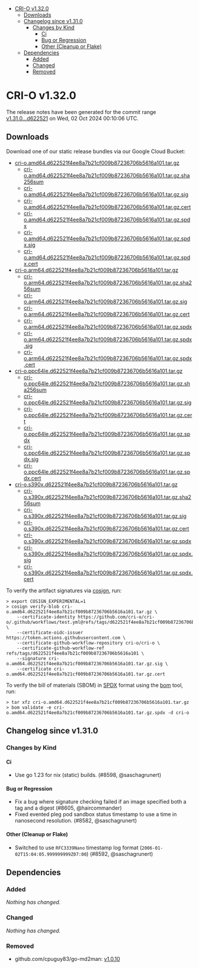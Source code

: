 - [CRI-O v1.32.0](#cri-o-v1320)
  - [Downloads](#downloads)
  - [Changelog since v1.31.0](#changelog-since-v1310)
    - [Changes by Kind](#changes-by-kind)
      - [Ci](#ci)
      - [Bug or Regression](#bug-or-regression)
      - [Other (Cleanup or Flake)](#other-cleanup-or-flake)
  - [Dependencies](#dependencies)
    - [Added](#added)
    - [Changed](#changed)
    - [Removed](#removed)

# CRI-O v1.32.0

The release notes have been generated for the commit range
[v1.31.0...d622521](https://github.com/cri-o/cri-o/compare/v1.31.0...v1.32.0) on Wed, 02 Oct 2024 00:10:06 UTC.

## Downloads

Download one of our static release bundles via our Google Cloud Bucket:

- [cri-o.amd64.d622521f4ee8a7b21cf009b87236706b5616a101.tar.gz](https://storage.googleapis.com/cri-o/artifacts/cri-o.amd64.d622521f4ee8a7b21cf009b87236706b5616a101.tar.gz)
  - [cri-o.amd64.d622521f4ee8a7b21cf009b87236706b5616a101.tar.gz.sha256sum](https://storage.googleapis.com/cri-o/artifacts/cri-o.amd64.d622521f4ee8a7b21cf009b87236706b5616a101.tar.gz.sha256sum)
  - [cri-o.amd64.d622521f4ee8a7b21cf009b87236706b5616a101.tar.gz.sig](https://storage.googleapis.com/cri-o/artifacts/cri-o.amd64.d622521f4ee8a7b21cf009b87236706b5616a101.tar.gz.sig)
  - [cri-o.amd64.d622521f4ee8a7b21cf009b87236706b5616a101.tar.gz.cert](https://storage.googleapis.com/cri-o/artifacts/cri-o.amd64.d622521f4ee8a7b21cf009b87236706b5616a101.tar.gz.cert)
  - [cri-o.amd64.d622521f4ee8a7b21cf009b87236706b5616a101.tar.gz.spdx](https://storage.googleapis.com/cri-o/artifacts/cri-o.amd64.d622521f4ee8a7b21cf009b87236706b5616a101.tar.gz.spdx)
  - [cri-o.amd64.d622521f4ee8a7b21cf009b87236706b5616a101.tar.gz.spdx.sig](https://storage.googleapis.com/cri-o/artifacts/cri-o.amd64.d622521f4ee8a7b21cf009b87236706b5616a101.tar.gz.spdx.sig)
  - [cri-o.amd64.d622521f4ee8a7b21cf009b87236706b5616a101.tar.gz.spdx.cert](https://storage.googleapis.com/cri-o/artifacts/cri-o.amd64.d622521f4ee8a7b21cf009b87236706b5616a101.tar.gz.spdx.cert)
- [cri-o.arm64.d622521f4ee8a7b21cf009b87236706b5616a101.tar.gz](https://storage.googleapis.com/cri-o/artifacts/cri-o.arm64.d622521f4ee8a7b21cf009b87236706b5616a101.tar.gz)
  - [cri-o.arm64.d622521f4ee8a7b21cf009b87236706b5616a101.tar.gz.sha256sum](https://storage.googleapis.com/cri-o/artifacts/cri-o.arm64.d622521f4ee8a7b21cf009b87236706b5616a101.tar.gz.sha256sum)
  - [cri-o.arm64.d622521f4ee8a7b21cf009b87236706b5616a101.tar.gz.sig](https://storage.googleapis.com/cri-o/artifacts/cri-o.arm64.d622521f4ee8a7b21cf009b87236706b5616a101.tar.gz.sig)
  - [cri-o.arm64.d622521f4ee8a7b21cf009b87236706b5616a101.tar.gz.cert](https://storage.googleapis.com/cri-o/artifacts/cri-o.arm64.d622521f4ee8a7b21cf009b87236706b5616a101.tar.gz.cert)
  - [cri-o.arm64.d622521f4ee8a7b21cf009b87236706b5616a101.tar.gz.spdx](https://storage.googleapis.com/cri-o/artifacts/cri-o.arm64.d622521f4ee8a7b21cf009b87236706b5616a101.tar.gz.spdx)
  - [cri-o.arm64.d622521f4ee8a7b21cf009b87236706b5616a101.tar.gz.spdx.sig](https://storage.googleapis.com/cri-o/artifacts/cri-o.arm64.d622521f4ee8a7b21cf009b87236706b5616a101.tar.gz.spdx.sig)
  - [cri-o.arm64.d622521f4ee8a7b21cf009b87236706b5616a101.tar.gz.spdx.cert](https://storage.googleapis.com/cri-o/artifacts/cri-o.arm64.d622521f4ee8a7b21cf009b87236706b5616a101.tar.gz.spdx.cert)
- [cri-o.ppc64le.d622521f4ee8a7b21cf009b87236706b5616a101.tar.gz](https://storage.googleapis.com/cri-o/artifacts/cri-o.ppc64le.d622521f4ee8a7b21cf009b87236706b5616a101.tar.gz)
  - [cri-o.ppc64le.d622521f4ee8a7b21cf009b87236706b5616a101.tar.gz.sha256sum](https://storage.googleapis.com/cri-o/artifacts/cri-o.ppc64le.d622521f4ee8a7b21cf009b87236706b5616a101.tar.gz.sha256sum)
  - [cri-o.ppc64le.d622521f4ee8a7b21cf009b87236706b5616a101.tar.gz.sig](https://storage.googleapis.com/cri-o/artifacts/cri-o.ppc64le.d622521f4ee8a7b21cf009b87236706b5616a101.tar.gz.sig)
  - [cri-o.ppc64le.d622521f4ee8a7b21cf009b87236706b5616a101.tar.gz.cert](https://storage.googleapis.com/cri-o/artifacts/cri-o.ppc64le.d622521f4ee8a7b21cf009b87236706b5616a101.tar.gz.cert)
  - [cri-o.ppc64le.d622521f4ee8a7b21cf009b87236706b5616a101.tar.gz.spdx](https://storage.googleapis.com/cri-o/artifacts/cri-o.ppc64le.d622521f4ee8a7b21cf009b87236706b5616a101.tar.gz.spdx)
  - [cri-o.ppc64le.d622521f4ee8a7b21cf009b87236706b5616a101.tar.gz.spdx.sig](https://storage.googleapis.com/cri-o/artifacts/cri-o.ppc64le.d622521f4ee8a7b21cf009b87236706b5616a101.tar.gz.spdx.sig)
  - [cri-o.ppc64le.d622521f4ee8a7b21cf009b87236706b5616a101.tar.gz.spdx.cert](https://storage.googleapis.com/cri-o/artifacts/cri-o.ppc64le.d622521f4ee8a7b21cf009b87236706b5616a101.tar.gz.spdx.cert)
- [cri-o.s390x.d622521f4ee8a7b21cf009b87236706b5616a101.tar.gz](https://storage.googleapis.com/cri-o/artifacts/cri-o.s390x.d622521f4ee8a7b21cf009b87236706b5616a101.tar.gz)
  - [cri-o.s390x.d622521f4ee8a7b21cf009b87236706b5616a101.tar.gz.sha256sum](https://storage.googleapis.com/cri-o/artifacts/cri-o.s390x.d622521f4ee8a7b21cf009b87236706b5616a101.tar.gz.sha256sum)
  - [cri-o.s390x.d622521f4ee8a7b21cf009b87236706b5616a101.tar.gz.sig](https://storage.googleapis.com/cri-o/artifacts/cri-o.s390x.d622521f4ee8a7b21cf009b87236706b5616a101.tar.gz.sig)
  - [cri-o.s390x.d622521f4ee8a7b21cf009b87236706b5616a101.tar.gz.cert](https://storage.googleapis.com/cri-o/artifacts/cri-o.s390x.d622521f4ee8a7b21cf009b87236706b5616a101.tar.gz.cert)
  - [cri-o.s390x.d622521f4ee8a7b21cf009b87236706b5616a101.tar.gz.spdx](https://storage.googleapis.com/cri-o/artifacts/cri-o.s390x.d622521f4ee8a7b21cf009b87236706b5616a101.tar.gz.spdx)
  - [cri-o.s390x.d622521f4ee8a7b21cf009b87236706b5616a101.tar.gz.spdx.sig](https://storage.googleapis.com/cri-o/artifacts/cri-o.s390x.d622521f4ee8a7b21cf009b87236706b5616a101.tar.gz.spdx.sig)
  - [cri-o.s390x.d622521f4ee8a7b21cf009b87236706b5616a101.tar.gz.spdx.cert](https://storage.googleapis.com/cri-o/artifacts/cri-o.s390x.d622521f4ee8a7b21cf009b87236706b5616a101.tar.gz.spdx.cert)

To verify the artifact signatures via [cosign](https://github.com/sigstore/cosign), run:

```console
> export COSIGN_EXPERIMENTAL=1
> cosign verify-blob cri-o.amd64.d622521f4ee8a7b21cf009b87236706b5616a101.tar.gz \
    --certificate-identity https://github.com/cri-o/cri-o/.github/workflows/test.yml@refs/tags/d622521f4ee8a7b21cf009b87236706b5616a101 \
    --certificate-oidc-issuer https://token.actions.githubusercontent.com \
    --certificate-github-workflow-repository cri-o/cri-o \
    --certificate-github-workflow-ref refs/tags/d622521f4ee8a7b21cf009b87236706b5616a101 \
    --signature cri-o.amd64.d622521f4ee8a7b21cf009b87236706b5616a101.tar.gz.sig \
    --certificate cri-o.amd64.d622521f4ee8a7b21cf009b87236706b5616a101.tar.gz.cert
```

To verify the bill of materials (SBOM) in [SPDX](https://spdx.org) format using the [bom](https://sigs.k8s.io/bom) tool, run:

```console
> tar xfz cri-o.amd64.d622521f4ee8a7b21cf009b87236706b5616a101.tar.gz
> bom validate -e cri-o.amd64.d622521f4ee8a7b21cf009b87236706b5616a101.tar.gz.spdx -d cri-o
```

## Changelog since v1.31.0

### Changes by Kind

#### Ci
 - Use go 1.23 for nix (static) builds. (#8598, @saschagrunert)

#### Bug or Regression
 - Fix a bug where signature checking failed if an image specified both a tag and a digest (#8605, @haircommander)
 - Fixed evented pleg pod sandbox status timestamp to use a time in nanosecond resolution. (#8582, @saschagrunert)

#### Other (Cleanup or Flake)
 - Switched to use `RFC3339Nano` timestamp log format (`2006-01-02T15:04:05.999999999Z07:00`) (#8592, @saschagrunert)

## Dependencies

### Added
_Nothing has changed._

### Changed
_Nothing has changed._

### Removed
- github.com/cpuguy83/go-md2man: [v1.0.10](https://github.com/cpuguy83/go-md2man/tree/v1.0.10)
